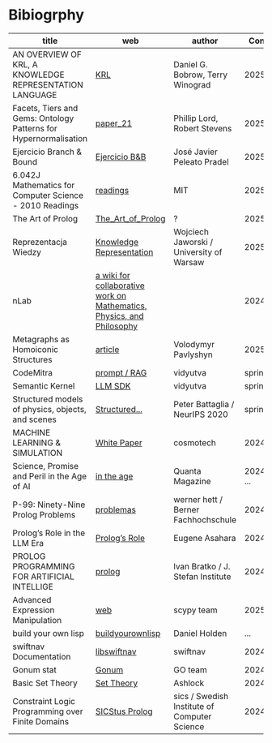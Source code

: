 # Bibiogrphy

| title | web | author | Consulted |
|--|--|--|--|
| AN OVERVIEW OF KRL, A KNOWLEDGE REPRESENTATION LANGUAGE | [KRL](http://i.stanford.edu/pub/cstr/reports/cs/tr/76/581/CS-TR-76-581.pdf) | Daniel G. Bobrow, Terry Winograd | 2025 Spring |
| Facets, Tiers and Gems: Ontology Patterns for Hypernormalisation | [paper_21](https://ceur-ws.org/Vol-2137/paper_21.pdf) | Phillip Lord, Robert Stevens | 2025 Spring |
| Ejercicio Branch & Bound | [Ejercicio B&B]() | José Javier Peleato Pradel | 2025 spring |
| 6.042J Mathematics for Computer Science - 2010 Readings | [readings](https://ocw.mit.edu/courses/6-042j-mathematics-for-computer-science-fall-2010/e6db7638031b754f5f68012946af4763_MIT6_042JF10_chap06.pdf) | MIT | 2025 spring 
| The Art of Prolog | [The_Art_of_Prolog](https://cliplab.org/~logalg/doc/The_Art_of_Prolog.pdf) | ? | 2025 spring 
| Reprezentacja Wiedzy | [Knowledge Representation](https://www.mimuw.edu.pl/~wjaworski/RW/) | Wojciech Jaworski / University of Warsaw | 2025 spring |
| nLab |[a wiki for collaborative work on Mathematics, Physics, and Philosophy](https://ncatlab.org/nlab/all_pages) | | 2024 ... |
| Metagraphs as Homoiconic Structures | [article](https://ai.plainenglish.io/metagraphs-as-homoiconic-structures-revolutionizing-knowledge-representation-0ca96b30a352) | Volodymyr Pavlyshyn | 2025 spring |
| CodeMitra | [prompt / RAG]() | vidyutva | spring 2025 |
| Semantic Kernel | [LLM SDK](https://github.com/vidyutva/semantic-kernel) |  vidyutva | spring 2025 |
| Structured models of physics, objects, and scenes |[Structured...](https://slideslive.com/38938180/structured-models-of-physics-objects-and-scenes)| Peter Battaglia / NeurIPS 2020 | spring 2025 |
| MACHINE LEARNING & SIMULATION | [White Paper](https://cosmotech.com/wp-content/uploads/2021/03/WP_Cosmo-Tech_210222-1.pdf) | cosmotech | 2024 winter |
| Science, Promise and Peril in the Age of AI | [in the age](https://www.quantamagazine.org/series/science-in-the-age-of-ai/)| Quanta Magazine | 2024_09_26 ... |
| P-99: Ninety-Nine Prolog Problems | [problemas](https://www.ic.unicamp.br/~meidanis/courses/mc336/2009s2/prolog/problemas/index.html) | werner hett / Berner Fachhochschule | 2024 ... |
| Prolog’s Role in the LLM Era| [Prolog’s Role](https://eugeneasahara.com/2024/08/04/does-prolog-have-a-place-in-the-llm-era/) | Eugene Asahara | 2024 winter |
| PROLOG PROGRAMMING FOR ARTIFICIAL INTELLIGE | [prolog](https://silp.iiita.ac.in/wp-content/uploads/PROLOG.pdf) | lvan Bratko /  J. Stefan Institute | 2024 ... |
| Advanced Expression Manipulation | [web](https://certik.github.io/scipy-2013-tutorial/html/tutorial/manipulation.html) | scypy team | 2025... |
| build your own lisp | [buildyourownlisp](https://buildyourownlisp.com/) | Daniel Holden | ... |
| swiftnav Documentation | [libswiftnav](https://docs.ros.org/en/indigo/api/swiftnav/html/files.html) |  swiftnav | 2024 winter |
| Gonum stat | [Gonum](https://pkg.go.dev/gonum.org/v1/gonum/stat#section-readme) | GO team | 2024 ... |
| Basic Set Theory | [Set Theory](https://www.math.uh.edu/~dlabate/settheory_Ashlock.pdf) | Ashlock | 2024 ... |
| Constraint Logic Programming over Finite Domains | [SICStus Prolog](https://www.complang.tuwien.ac.at/sicstus/sicstus_32.html#SEC238) | sics / Swedish Institute of Computer Science | 2024 ... |